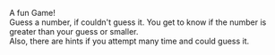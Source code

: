 A fun Game!
<br>
Guess a number, if couldn't guess it. You get to know if the number is greater than your guess or smaller.
<br>
Also, there are hints if you attempt many time and could guess it.
